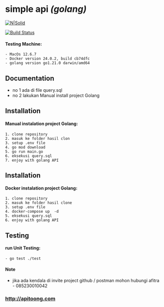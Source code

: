 # simple api  _(golang)_

[![N|Solid](https://cldup.com/dTxpPi9lDf.thumb.png)](https://nodesource.com/products/nsolid)

[![Build Status](https://travis-ci.org/joemccann/dillinger.svg?branch=master)](https://travis-ci.org/joemccann/dillinger)

#### Testing Machine:

    - MacOs 12.6.7
    - Docker version 24.0.2, build cb74dfc
    - golang version go1.21.0 darwin/amd64


## Documentation
- no 1 ada di file query.sql
- no 2 lakukan Manual install project Golang 


## Installation

#### Manual instalation project Golang:

    1. clone repository   
    2. masuk ke folder hasil clon
    3. setup .env file
    4. go mod download
    5. go run main.go
    6. eksekusi query.sql
    7. enjoy with golang API 

## Installation

#### Docker instalation project Golang:
    1. clone repository   
    2. masuk ke folder hasil clone
    3. setup .env file
    4. docker-compose up  -d
    5. eksekusi query.sql
    6. enjoy with golang API 

## Testing

#### run Unit Testing:
    - go test ./test

#### Note

- jika ada kendala di invite project github / postman mohon hubungi afitra - 085230010042

### http://apitoong.com
 
 
 
 
